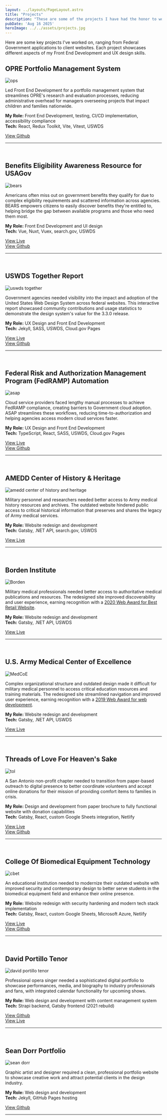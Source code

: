 ```yaml
---
layout: ../layouts/PageLayout.astro
title: "Projects"
description: "These are some of the projects I have had the honor to work on."
pubDate: 'Aug 16 2025'
heroImage: ../../assets/projects.jpg
---
```


Here are some key projects I've worked on, ranging from Federal Government applications to client websites. Each project showcases different aspects
of my Front End Development and UX design skills.

##  OPRE Portfolio Management System 

![ops](../assets/ops.png)

Led Front End Development for a portfolio management system that streamlines OPRE's research and evaluation processes, reducing administrative
overhead for managers overseeing projects that impact children and families nationwide.

**My Role:** Front End Development, testing, CI/CD implementation, accessibility compliance<br/>
**Tech:** React, Redux Toolkit, Vite, Vitest, USWDS

[View Github](https://github.com/HHS/OPRE-OPS)

<hr />
<br />

## Benefits Eligibility Awareness Resource for USAGov

![bears](../assets/bears.webp)

Americans often miss out on government benefits they qualify for due to complex eligibility requirements and scattered information across agencies.
BEARS empowers citizens to easily discover benefits they're entitled to, helping bridge the gap between available programs and those who need them
most.

**My Role:** Front End Development and UI design<br/>
**Tech:** Vue, Nuxt, Vuex, search.gov, USWDS

[View Live](https://benefits-tool-beta.usa.gov/) <br/>
[View Github](https://github.com/GSA/usagov-benefits-eligibility)

<hr />
<br />

## USWDS Together Report

![uswds together](../assets/uswds.webp)

Government agencies needed visibility into the impact and adoption of the United States Web Design System across federal websites. This interactive report showcased community contributions and usage statistics to demonstrate the design system's value for the 3.3.0 release.

**My Role:** UX Design and Front End Development  <br/>
**Tech:** Jekyll, SASS, USWDS, Cloud.gov Pages

[View Live](https://designsystem.digital.gov/together/) <br/>
[View Github](https://github.com/uswds/uswds-site/)

<hr />
<br />

## Federal Risk and Authorization Management Program (FedRAMP) Automation

![asap](../assets/asap.webp)

Cloud service providers faced lengthy manual processes to achieve FedRAMP compliance, creating barriers to Government cloud adoption. ASAP
streamlines these workflows, reducing time-to-authorization and helping agencies access modern cloud services faster.

**My Role:** UX Design and Front End Development<br/>
**Tech:** TypeScript, React, SASS, USWDS, Cloud.gov Pages

[View Live](https://federalist-b6c4d61f-facd-4833-a4a9-554523a87147.sites.pages.cloud.gov/site/gsa/fedramp-automation/) <br/>
[View Github](https://github.com/18F/fedramp-automation/)

<hr />
<br />

## AMEDD Center of History & Heritage

![amedd center of history and heritage](../assets/achh.webp)

Military personnel and researchers needed better access to Army medical history resources and archives. The outdated website hindered public access to critical historical information that preserves and shares the legacy of Army medical services.

**My Role:** Website redesign and development<br/>
**Tech:** Gatsby, .NET API, search.gov, USWDS

[View Live][achh]

<hr />
<br />

## Borden Institute

![Borden](../assets/borden.webp)

Military medical professionals needed better access to authoritative medical publications and resources. The redesigned site improved
discoverability and user experience, earning recognition with a [2020 Web Award for Best Retail Website](http://www.webaward.org/winner/35795/g6-business-technology-solutions--wins-2020-webaward-for-borden-institute.html).

**My Role:** Website redesign and development<br/>
**Tech:** Gatsby, .NET API, USWDS

[View Live][borden]

<hr />
<br />

## U.S. Army Medical Center of Excellence

![MedCoE](../assets/medcoe.webp)

Complex organizational structure and outdated design made it difficult for military medical personnel to access critical education resources and training materials. The redesigned site streamlined navigation and improved user experience, earning recognition with a [2019 Web Award for web development](http://www.webaward.org/winner/35327/pigeon-frank-s-jr--verastigui-hector-a-young-stephanie-a-bailey-james-e-cardwell-loretta-b-castillo-paul-engler-timothy-l-gilbert-nancy-j-fox-matthew-d-wins-2019-webaward-for-army-medical-department-center--school-hrcoe.html).

**My Role:** Website redesign and development<br/>
**Tech:** Gatsby, .NET API, USWDS

[View Live][medcoe]

<hr />
<br />

## Threads of Love For Heaven's Sake

![tol](../assets/tol.webp)

A San Antonio non-profit chapter needed to transition from paper-based outreach to digital presence to better coordinate volunteers and accept online donations for their mission of providing comfort items to families in crisis.

**My Role:** Design and development from paper brochure to fully functional website with donation capabilities<br/>
**Tech:** Gatsby, React, custom Google Sheets integration, Netlify

[View Live][tol] <br/>
[View Github](https://github.com/sacodersunited/threads-of-love)

<hr />
<br />

## College Of Biomedical Equipment Technology

![cbet](../assets/cbet.webp)

An educational institution needed to modernize their outdated website with improved security and contemporary design to better serve students in the biomedical equipment field and enhance their online presence.

**My Role:** Website redesign with security hardening and modern tech stack implementation<br/>
**Tech:** Gatsby, React, custom Google Sheets, Microsoft Azure, Netlify

[View Live][cbet] <br/>
[View Github](https://github.com/sacodersunited/cbet)

<hr />
<br />

## David Portillo Tenor

![david portillo tenor](../assets/portillo.webp)

Professional opera singer needed a sophisticated digital portfolio to showcase performances, media, and biography to industry professionals and fans, with integrated calendar functionality for upcoming shows.

**My Role:** Web design and development with content management system<br/>
**Tech:** Strapi backend, Gatsby frontend (2021 rebuild)

[View Github][david-portillo-gh] <br/>
[View Live][david-portillo-live]

<hr />
<br />

## Sean Dorr Portfolio

![sean dorr](../assets/seandorr.webp)

Graphic artist and designer required a clean, professional portfolio website to showcase creative work and attract potential clients in the design industry.

**My Role:** Web design and development<br/>
**Tech:** Jekyll, GitHub Pages hosting

[View Github][sean-dorr-gh] <br/>

<hr />
<br />



[david-portillo-gh]: https://github.com/sacodersunited/portillo-tenor
[david-portillo-live]: http://davidportillotenor.com
[sean-dorr-gh]: https://github.com/seandorr/designer-portfolio
[medcoe]: https://medcoe.army.mil
[cbet]: https://cbet.edu
[borden]: https://medcoe.army.mil/borden
[achh]: https://achh.army.mil/
[tol]: https://threadsoflovesatx.org

